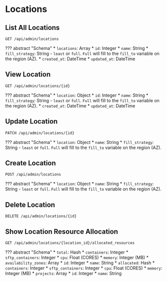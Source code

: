 # Locations

## List All Locations

`GET /api/admin/locations`

??? abstract "Schema"
    * `locations`: Array
        * `id`: Integer
        * `name`: String
        * `fill_strategy`: String - `least` or `full`. `Full` will fill to the `fill_to` variable on the region (AZ).
        * `created_at`: DateTime
        * `updated_at`: DateTime

## View Location

`GET /api/admin/locations/{id}`

??? abstract "Schema"
    * `location`: Object
        * `id`: Integer
        * `name`: String
        * `fill_strategy`: String - `least` or `full`. `Full` will fill to the `fill_to` variable on the region (AZ).
        * `created_at`: DateTime
        * `updated_at`: DateTime

## Update Location

`PATCH /api/admin/locations/{id}`

??? abstract "Schema"
    * `location`: Object
        * `name`: String
        * `fill_strategy`: String - `least` or `full`. `Full` will fill to the `fill_to` variable on the region (AZ).

## Create Location

`POST /api/admin/locations`

??? abstract "Schema"
    * `location`: Object
        * `name`: String
        * `fill_strategy`: String - `least` or `full`. `Full` will fill to the `fill_to` variable on the region (AZ).


## Delete Location

`DELETE /api/admin/locations/{id}`

## Show Location Resource Allocation

`GET /api/admin/locations/{location_id}/allocated_resources`

??? abstract "Schema"
    * `total`: Hash
        * `containers`: Integer
        * `sftp_containers`: Integer
        * `cpu`: Float (CORES)
        * `memory`: Integer (MB)
    * `availability_zones`: Array
        * `id`: Integer
        * `name`: String
        * `allocated`: Hash
            * `containers`: Integer
            * `sftp_containers`: Integer
            * `cpu`: Float (CORES)
            * `memory`: Integer (MB)
        * `projects`: Array
            * `id`: Integer
            * `name`: String
